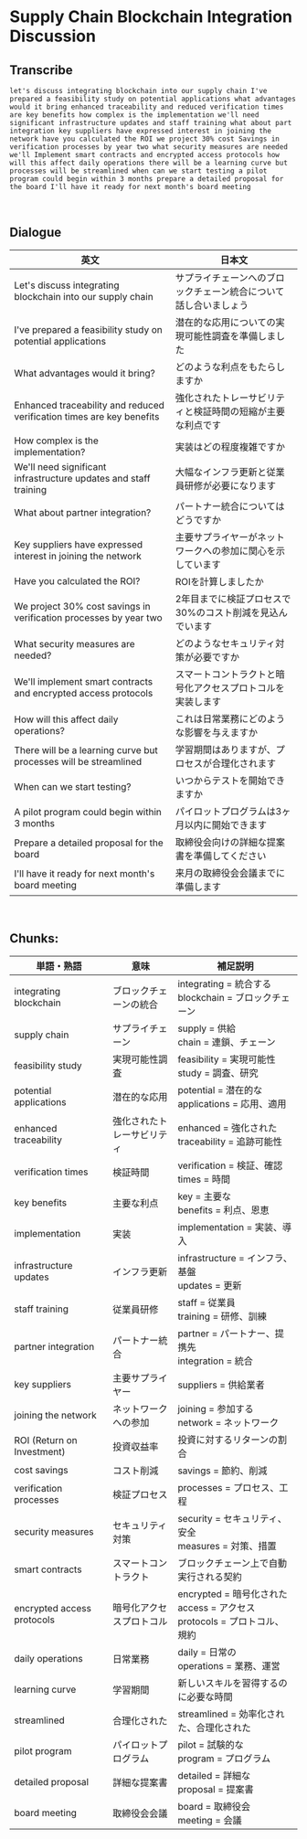 # Supply Chain Blockchain Integration Discussion

## Transcribe
```
let's discuss integrating blockchain into our supply chain I've prepared a feasibility study on potential applications what advantages would it bring enhanced traceability and reduced verification times are key benefits how complex is the implementation we'll need significant infrastructure updates and staff training what about part integration key suppliers have expressed interest in joining the network have you calculated the ROI we project 30% cost Savings in verification processes by year two what security measures are needed we'll Implement smart contracts and encrypted access protocols how will this affect daily operations there will be a learning curve but processes will be streamlined when can we start testing a pilot program could begin within 3 months prepare a detailed proposal for the board I'll have it ready for next month's board meeting
```

<br>

## Dialogue

| 英文 | 日本文 |
|------|--------|
| Let's discuss integrating blockchain into our supply chain | サプライチェーンへのブロックチェーン統合について話し合いましょう |
| I've prepared a feasibility study on potential applications | 潜在的な応用についての実現可能性調査を準備しました |
| What advantages would it bring? | どのような利点をもたらしますか |
| Enhanced traceability and reduced verification times are key benefits | 強化されたトレーサビリティと検証時間の短縮が主要な利点です |
| How complex is the implementation? | 実装はどの程度複雑ですか |
| We'll need significant infrastructure updates and staff training | 大幅なインフラ更新と従業員研修が必要になります |
| What about partner integration? | パートナー統合についてはどうですか |
| Key suppliers have expressed interest in joining the network | 主要サプライヤーがネットワークへの参加に関心を示しています |
| Have you calculated the ROI? | ROIを計算しましたか |
| We project 30% cost savings in verification processes by year two | 2年目までに検証プロセスで30%のコスト削減を見込んでいます |
| What security measures are needed? | どのようなセキュリティ対策が必要ですか |
| We'll implement smart contracts and encrypted access protocols | スマートコントラクトと暗号化アクセスプロトコルを実装します |
| How will this affect daily operations? | これは日常業務にどのような影響を与えますか |
| There will be a learning curve but processes will be streamlined | 学習期間はありますが、プロセスが合理化されます |
| When can we start testing? | いつからテストを開始できますか |
| A pilot program could begin within 3 months | パイロットプログラムは3ヶ月以内に開始できます |
| Prepare a detailed proposal for the board | 取締役会向けの詳細な提案書を準備してください |
| I'll have it ready for next month's board meeting | 来月の取締役会会議までに準備します |

<br>

## **Chunks:**

| 単語・熟語 | 意味 | 補足説明 |
|---|---|---|
| integrating blockchain | ブロックチェーンの統合 | integrating = 統合する<br>blockchain = ブロックチェーン |
| supply chain | サプライチェーン | supply = 供給<br>chain = 連鎖、チェーン |
| feasibility study | 実現可能性調査 | feasibility = 実現可能性<br>study = 調査、研究 |
| potential applications | 潜在的な応用 | potential = 潜在的な<br>applications = 応用、適用 |
| enhanced traceability | 強化されたトレーサビリティ | enhanced = 強化された<br>traceability = 追跡可能性 |
| verification times | 検証時間 | verification = 検証、確認<br>times = 時間 |
| key benefits | 主要な利点 | key = 主要な<br>benefits = 利点、恩恵 |
| implementation | 実装 | implementation = 実装、導入 |
| infrastructure updates | インフラ更新 | infrastructure = インフラ、基盤<br>updates = 更新 |
| staff training | 従業員研修 | staff = 従業員<br>training = 研修、訓練 |
| partner integration | パートナー統合 | partner = パートナー、提携先<br>integration = 統合 |
| key suppliers | 主要サプライヤー | suppliers = 供給業者 |
| joining the network | ネットワークへの参加 | joining = 参加する<br>network = ネットワーク |
| ROI (Return on Investment) | 投資収益率 | 投資に対するリターンの割合 |
| cost savings | コスト削減 | savings = 節約、削減 |
| verification processes | 検証プロセス | processes = プロセス、工程 |
| security measures | セキュリティ対策 | security = セキュリティ、安全<br>measures = 対策、措置 |
| smart contracts | スマートコントラクト | ブロックチェーン上で自動実行される契約 |
| encrypted access protocols | 暗号化アクセスプロトコル | encrypted = 暗号化された<br>access = アクセス<br>protocols = プロトコル、規約 |
| daily operations | 日常業務 | daily = 日常の<br>operations = 業務、運営 |
| learning curve | 学習期間 | 新しいスキルを習得するのに必要な時間 |
| streamlined | 合理化された | streamlined = 効率化された、合理化された |
| pilot program | パイロットプログラム | pilot = 試験的な<br>program = プログラム |
| detailed proposal | 詳細な提案書 | detailed = 詳細な<br>proposal = 提案書 |
| board meeting | 取締役会会議 | board = 取締役会<br>meeting = 会議 |
